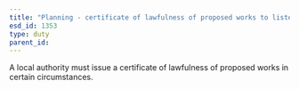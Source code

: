 ```yaml
---
title: "Planning - certificate of lawfulness of proposed works to listed building"
esd_id: 1353
type: duty
parent_id:  
---
```


A local authority must issue a certificate of lawfulness of proposed works in certain circumstances.

